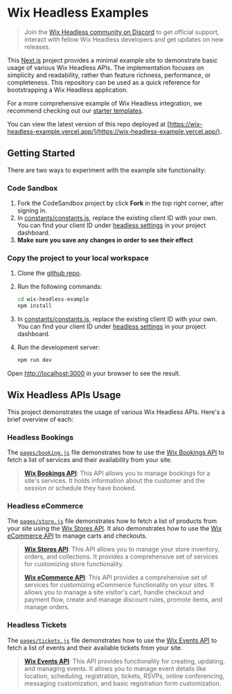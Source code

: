 # Wix Headless Examples

> Join the [Wix Headless community on Discord](https://discord.com/invite/n6TBrSnYTp) to get official support, interact with fellow Wix Headless developers and get updates on new releases.

This [Next.js](https://nextjs.org/) project provides a minimal example site to demonstrate basic usage of various Wix
Headless APIs. The implementation focuses on simplicity and readability, rather than feature richness, performance, or
completeness. This repository can be used as a quick reference for bootstrapping a Wix Headless application.

For a more comprehensive example of Wix Headless integration, we recommend checking out
our [starter templates](https://www.wix.com/developers/headless/templates).

You can view the latest version of this repo deployed
at [https://wix-headless-example.vercel.app/](https://wix-headless-example.vercel.app/).

## Getting Started

There are two ways to experiment with the example site functionality:

### Code Sandbox

1. Fork the CodeSandbox project by click **Fork** in the top right corner, after signing in.
2. In [constants/constants.js](./constants/constants.js), replace the existing client ID with your own. You can find
   your client
   ID
   under [headless settings](https://www.wix.com/my-account/site-selector/?buttonText=Select%20Site&title=Select%20a%20Site&autoSelectOnSingleSite=true&actionUrl=https:%2F%2Fwww.wix.com%2Fdashboard%2F%7B%7BmetaSiteId%7D%7D%2Foauth-apps-settings)
   in your project dashboard.
3. **Make sure you save any changes in order to see their effect**

### Copy the project to your local workspace

1. Clone the [github repo](https://github.com/wix/headless-templates/tree/main/nextjs/minimal-examples).
2. Run the following commands:

    ```bash
    cd wix-headless-example
    npm install
    ```

3. In [constants/constants.js](./constants/constants.js), replace the existing client ID with your own. You can find
   your client
   ID
   under [headless settings](https://www.wix.com/my-account/site-selector/?buttonText=Select%20Site&title=Select%20a%20Site&autoSelectOnSingleSite=true&actionUrl=https:%2F%2Fwww.wix.com%2Fdashboard%2F%7B%7BmetaSiteId%7D%7D%2Foauth-apps-settings)
   in your project dashboard.
4. Run the development server:

    ```bash
    npm run dev
    ```

Open [http://localhost:3000](http://localhost:3000) in your browser to see the result.

## Wix Headless APIs Usage

This project demonstrates the usage of various Wix Headless APIs. Here's a brief overview of each:

### Headless Bookings

The [`pages/booking.js`](./pages/booking.js) file demonstrates how to use
the [Wix Bookings API](https://dev.wix.com/docs/sdk/backend-modules/bookings/bookings/introduction) to fetch a list of
services and their availability from your site.

> **[Wix Bookings API](https://dev.wix.com/docs/sdk/backend-modules/bookings/bookings/introduction)**: This API allows
> you to manage bookings for a site's services. It holds information about the customer and the session or schedule they
> have booked.

### Headless eCommerce

The [`pages/store.js`](./pages/store.js) file demonstrates how to fetch a list of products from your site using
the [Wix Stores API](https://dev.wix.com/docs/sdk/backend-modules/stores). It also demonstrates how to use
the [Wix eCommerce API](https://dev.wix.com/docs/sdk/backend-modules/ecom/introduction) to manage carts and checkouts.

> **[Wix Stores API](https://dev.wix.com/docs/sdk/backend-modules/stores)**: This API allows you to manage your store
> inventory, orders, and collections.
> It provides a comprehensive set of services for customizing store functionality.
>
> **[Wix eCommerce API](https://dev.wix.com/docs/sdk/backend-modules/ecom/introduction)**: This API provides a
> comprehensive set of services for customizing eCommerce functionality on your sites.
> It allows you to manage a site visitor's cart, handle checkout and payment flow, create and manage discount rules,
> promote items, and manage orders.

### Headless Tickets

The [`pages/tickets.js`](./pages/tickets.js) file demonstrates how to use
the [Wix Events API](https://dev.wix.com/docs/sdk/backend-modules/events/introduction) to fetch a list of events and
their available tickets from your site.

> **[Wix Events API](https://dev.wix.com/docs/sdk/backend-modules/events/introduction)**: This API provides
> functionality for creating, updating, and managing events.
> It allows you to manage event details like location, scheduling, registration, tickets, RSVPs, online conferencing,
> messaging customization, and basic registration form customization.
